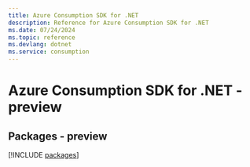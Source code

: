 ```yaml
---
title: Azure Consumption SDK for .NET
description: Reference for Azure Consumption SDK for .NET
ms.date: 07/24/2024
ms.topic: reference
ms.devlang: dotnet
ms.service: consumption
---
```

# Azure Consumption SDK for .NET - preview
## Packages - preview
[!INCLUDE [packages](consumption-index.md)]